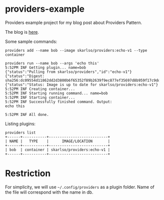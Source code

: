 # providers-example

Providers example project for my blog post about Providers Pattern.

The blog is [here](https://skarlso.github.io/2021/12/21/providers-pattern/).

Some sample commands:

```
providers add --name bob --image skarlso/providers:echo-v1 --type container
```

```
providers run --name bob --args 'echo this'
5:52PM INF Getting plugin... name=bob
{"status":"Pulling from skarlso/providers","id":"echo-v1"}
{"status":"Digest: sha256:dc09554d11862dd2d3800b6f65352f89b2639f9ec877ef35697d8b959f17c9dd"}
{"status":"Status: Image is up to date for skarlso/providers:echo-v1"}
5:52PM INF Creating container...
5:52PM INF Starting running command... name=bob
5:52PM INF Starting container...
5:52PM INF Successfully finished command. Output:
echo this

5:52PM INF All done.
```

Listing plugins:

```
providers list
+------+-----------+---------------------------+
| NAME |   TYPE    |      IMAGE/LOCATION       |
+------+-----------+---------------------------+
| bob  | container | skarlso/providers:echo-v1 |
+------+-----------+---------------------------+
```

# Restriction

For simplicity, we will use `~/.config/providers` as a plugin folder. Name of the file will correspond with the name in
db.